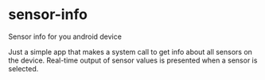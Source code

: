 sensor-info
===========

Sensor info for you android device

Just a simple app that makes a system call to get info about all sensors on the device. Real-time output of sensor values is presented when a sensor is selected.
